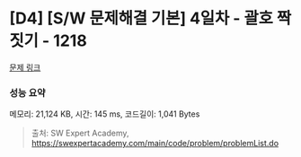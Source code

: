 # [D4] [S/W 문제해결 기본] 4일차 - 괄호 짝짓기 - 1218 

[문제 링크](https://swexpertacademy.com/main/code/problem/problemDetail.do?contestProbId=AV14eWb6AAkCFAYD) 

### 성능 요약

메모리: 21,124 KB, 시간: 145 ms, 코드길이: 1,041 Bytes



> 출처: SW Expert Academy, https://swexpertacademy.com/main/code/problem/problemList.do